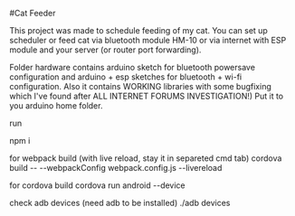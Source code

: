 #Cat Feeder

This project was made to schedule feeding of my cat. You can set up scheduler or feed cat via bluetooth module HM-10 or via internet with ESP module and your server (or router port forwarding).

Folder hardware contains arduino sketch for bluetooth powersave configuration and arduino + esp sketches for bluetooth + wi-fi configuration. Also it contains WORKING libraries with some bugfixing which I've found after ALL INTERNET FORUMS INVESTIGATION!) Put it to you arduino home folder.

run

npm i

for webpack build (with live reload, stay it in separeted cmd tab)
cordova build -- --webpackConfig webpack.config.js --livereload

for cordova build
cordova run android --device

check adb devices (need adb to be installed)
./adb devices